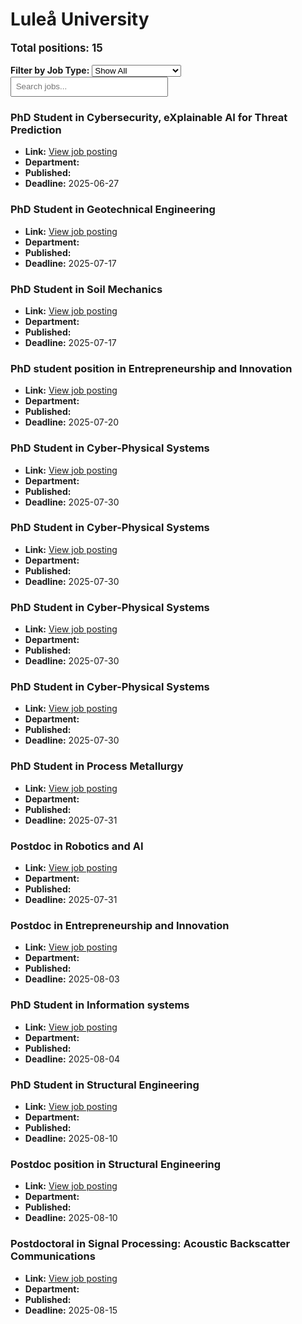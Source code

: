 # Luleå University
<p style="font-size: 1.2em; font-weight: bold;">Total positions: 15</p>


<div id="filters" style="margin: 1em 0;">
  <label for="filterType"><strong>Filter by Job Type:</strong></label>
  <select id="filterType" style="margin-right: 1em;">
    <option value="">Show All</option>
    <option value="PhD">PhD</option>
    <option value="Postdoc/Researcher">Postdoc/Researcher</option>
    <option value="Lecturer/Professor">Lecturer/Professor</option>
    <option value="Research Engineer">Research Engineer</option>    
    <option value="Other">Other</option>
  </select>
  <input type="text" id="jobFilter" placeholder="Search jobs..." style="padding: 0.5em; width: 50%;">
</div>

<div id="jobList">
<div class="job" data-type="None" style="margin-bottom: 1.5em;">

</div>

<div class="job" data-type="PhD" style="margin-bottom: 1.5em;">
<h3>PhD Student in Cybersecurity,  eXplainable AI for Threat Prediction</h3>

- **Link:** [View job posting](https://www.ltu.se/en/about-ltu/work-at-ltu/vacant-positions#item-9208)
- **Department:** 
- **Published:** 
- **Deadline:** 2025-06-27

</div>

<div class="job" data-type="PhD" style="margin-bottom: 1.5em;">
<h3>PhD Student in Geotechnical Engineering</h3>

- **Link:** [View job posting](https://www.ltu.se/en/about-ltu/work-at-ltu/vacant-positions#item-9256)
- **Department:** 
- **Published:** 
- **Deadline:** 2025-07-17

</div>

<div class="job" data-type="PhD" style="margin-bottom: 1.5em;">
<h3>PhD Student in Soil Mechanics</h3>

- **Link:** [View job posting](https://www.ltu.se/en/about-ltu/work-at-ltu/vacant-positions#item-9198)
- **Department:** 
- **Published:** 
- **Deadline:** 2025-07-17

</div>

<div class="job" data-type="PhD" style="margin-bottom: 1.5em;">
<h3>PhD student position in Entrepreneurship and Innovation</h3>

- **Link:** [View job posting](https://www.ltu.se/en/about-ltu/work-at-ltu/vacant-positions#item-9167)
- **Department:** 
- **Published:** 
- **Deadline:** 2025-07-20

</div>

<div class="job" data-type="PhD" style="margin-bottom: 1.5em;">
<h3>PhD Student in Cyber-Physical Systems</h3>

- **Link:** [View job posting](https://www.ltu.se/en/about-ltu/work-at-ltu/vacant-positions#item-9110)
- **Department:** 
- **Published:** 
- **Deadline:** 2025-07-30

</div>

<div class="job" data-type="PhD" style="margin-bottom: 1.5em;">
<h3>PhD Student in Cyber-Physical Systems</h3>

- **Link:** [View job posting](https://www.ltu.se/en/about-ltu/work-at-ltu/vacant-positions#item-9112)
- **Department:** 
- **Published:** 
- **Deadline:** 2025-07-30

</div>

<div class="job" data-type="PhD" style="margin-bottom: 1.5em;">
<h3>PhD Student in Cyber-Physical Systems</h3>

- **Link:** [View job posting](https://www.ltu.se/en/about-ltu/work-at-ltu/vacant-positions#item-9107)
- **Department:** 
- **Published:** 
- **Deadline:** 2025-07-30

</div>

<div class="job" data-type="PhD" style="margin-bottom: 1.5em;">
<h3>PhD Student in Cyber-Physical Systems</h3>

- **Link:** [View job posting](https://www.ltu.se/en/about-ltu/work-at-ltu/vacant-positions#item-9104)
- **Department:** 
- **Published:** 
- **Deadline:** 2025-07-30

</div>

<div class="job" data-type="PhD" style="margin-bottom: 1.5em;">
<h3>PhD Student in Process Metallurgy</h3>

- **Link:** [View job posting](https://www.ltu.se/en/about-ltu/work-at-ltu/vacant-positions#item-9212)
- **Department:** 
- **Published:** 
- **Deadline:** 2025-07-31

</div>

<div class="job" data-type="Postdoc/Researcher" style="margin-bottom: 1.5em;">
<h3>Postdoc in Robotics and AI</h3>

- **Link:** [View job posting](https://www.ltu.se/en/about-ltu/work-at-ltu/vacant-positions#item-9237)
- **Department:** 
- **Published:** 
- **Deadline:** 2025-07-31

</div>

<div class="job" data-type="Postdoc/Researcher" style="margin-bottom: 1.5em;">
<h3>Postdoc in Entrepreneurship and Innovation</h3>

- **Link:** [View job posting](https://www.ltu.se/en/about-ltu/work-at-ltu/vacant-positions#item-9219)
- **Department:** 
- **Published:** 
- **Deadline:** 2025-08-03

</div>

<div class="job" data-type="PhD" style="margin-bottom: 1.5em;">
<h3>PhD Student in Information systems</h3>

- **Link:** [View job posting](https://www.ltu.se/en/about-ltu/work-at-ltu/vacant-positions#item-9178)
- **Department:** 
- **Published:** 
- **Deadline:** 2025-08-04

</div>

<div class="job" data-type="PhD" style="margin-bottom: 1.5em;">
<h3>PhD Student in Structural Engineering</h3>

- **Link:** [View job posting](https://www.ltu.se/en/about-ltu/work-at-ltu/vacant-positions#item-9223)
- **Department:** 
- **Published:** 
- **Deadline:** 2025-08-10

</div>

<div class="job" data-type="Postdoc/Researcher" style="margin-bottom: 1.5em;">
<h3>Postdoc position in Structural Engineering</h3>

- **Link:** [View job posting](https://www.ltu.se/en/about-ltu/work-at-ltu/vacant-positions#item-9245)
- **Department:** 
- **Published:** 
- **Deadline:** 2025-08-10

</div>

<div class="job" data-type="Postdoc/Researcher" style="margin-bottom: 1.5em;">
<h3>Postdoctoral in Signal Processing: Acoustic Backscatter Communications</h3>

- **Link:** [View job posting](https://www.ltu.se/en/about-ltu/work-at-ltu/vacant-positions#item-9204)
- **Department:** 
- **Published:** 
- **Deadline:** 2025-08-15
</div></div>

<script>
document.addEventListener("DOMContentLoaded", function () {
  const typeSelect = document.getElementById('filterType');
  const textInput = document.getElementById('jobFilter');
  const jobBlocks = document.querySelectorAll('.job');

  function updateDisplay() {
    const selected = typeSelect.value.toLowerCase();
    const query = textInput.value.toLowerCase();

    jobBlocks.forEach(job => {
      const jobType = (job.dataset.type || "").toLowerCase();
      const matchesType = !selected || jobType === selected;
      const matchesQuery = job.textContent.toLowerCase().includes(query);
      job.style.display = (matchesType && matchesQuery) ? '' : 'none';
    });
  }

  typeSelect.addEventListener('change', updateDisplay);
  textInput.addEventListener('input', updateDisplay);
});
</script>
